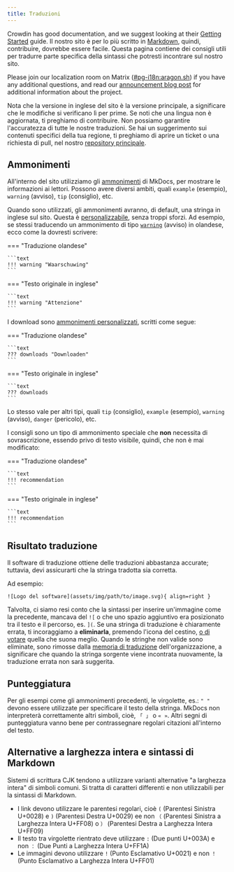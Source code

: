 ```yaml
---
title: Traduzioni
---
```


Crowdin has good documentation, and we suggest looking at their [Getting Started](https://support.crowdin.com/crowdin-intro) guide. Il nostro sito è per lo più scritto in [Markdown](https://en.wikipedia.org/wiki/Markdown), quindi, contribuire, dovrebbe essere facile. Questa pagina contiene dei consigli utili per tradurre parte specifica della sintassi che potresti incontrare sul nostro sito.

Please join our localization room on Matrix ([#pg-i18n:aragon.sh](https://matrix.to/#/%23pg-i18n:aragon.sh)) if you have any additional questions, and read our [announcement blog post](https://blog.privacyguides.org/2023/02/26/i18n-announcement) for additional information about the project.

Nota che la versione in inglese del sito è la versione principale, a significare che le modifiche si verificano lì per prime. Se noti che una lingua non è aggiornata, ti preghiamo di contribuire. Non possiamo garantire l'accuratezza di tutte le nostre traduzioni. Se hai un suggerimento sui contenuti specifici della tua regione, ti preghiamo di aprire un ticket o una richiesta di pull, nel nostro [repository principale](https://github.com/privacyguides/privacyguides.org).

## Ammonimenti

All'interno del sito utilizziamo gli [ammonimenti](https://squidfunk.github.io/mkdocs-material/reference/admonitions/#usage) di MkDocs, per mostrare le informazioni ai lettori. Possono avere diversi ambiti, quali `example` (esempio), `warning` (avviso), `tip` (consiglio), etc.

Quando sono utilizzati, gli ammonimenti avranno, di default, una stringa in inglese sul sito. Questa è [personalizzabile](https://squidfunk.github.io/mkdocs-material/reference/admonitions/#changing-the-title), senza troppi sforzi. Ad esempio, se stessi traducendo un ammonimento di tipo [`warning`](https://squidfunk.github.io/mkdocs-material/reference/admonitions/#type:warning) (avviso) in olandese, ecco come la dovresti scrivere:

=== "Traduzione olandese"

    ```text
    !!! warning "Waarschuwing"
    ```

=== "Testo originale in inglese"

    ```text
    !!! warning "Attenzione"
    ```

I download sono [ammonimenti personalizzati](https://squidfunk.github.io/mkdocs-material/reference/admonitions/#custom-admonitions), scritti come segue:

=== "Traduzione olandese"

    ```text
    ??? downloads "Downloaden"
    ```

=== "Testo originale in inglese"

    ```text
    ??? downloads
    ```

Lo stesso vale per altri tipi, quali `tip` (consiglio), `example` (esempio), `warning` (avviso), `danger` (pericolo), etc.

I consigli sono un tipo di ammonimento speciale che **non** necessita di sovrascrizione, essendo privo di testo visibile, quindi, che non è mai modificato:

=== "Traduzione olandese"

    ```text
    !!! recommendation
    ```

=== "Testo originale in inglese"

    ```text
    !!! recommendation
    ```

## Risultato traduzione

Il software di traduzione ottiene delle traduzioni abbastanza accurate; tuttavia, devi assicurarti che la stringa tradotta sia corretta.

Ad esempio:

```text
![Logo del software](assets/img/path/to/image.svg){ align=right }
```

Talvolta, ci siamo resi conto che la sintassi per inserire un'immagine come la precedente, mancava del `![` o che uno spazio aggiuntivo era posizionato tra il testo e il percorso, es. `](`. Se una stringa di traduzione è chiaramente errata, ti incoraggiamo a **eliminarla**, premendo l'icona del cestino, [o di votare](https://support.crowdin.com/enterprise/getting-started-for-volunteers/#voting-view) quella che suona meglio. Quando le stringhe non valide sono eliminate, sono rimosse dalla [memoria di traduzione](https://support.crowdin.com/enterprise/translation-memory) dell'organizzazione, a significare che quando la stringa sorgente viene incontrata nuovamente, la traduzione errata non sarà suggerita.

## Punteggiatura

Per gli esempi come gli ammonimenti precedenti, le virgolette, es.: `" "` devono essere utilizzate per specificare il testo della stringa. MkDocs non interpreterà correttamente altri simboli, cioè, `「 」` o `« »`. Altri segni di punteggiatura vanno bene per contrassegnare regolari citazioni all'interno del testo.

## Alternative a larghezza intera e sintassi di Markdown

Sistemi di scrittura CJK tendono a utilizzare varianti alternative "a larghezza intera" di simboli comuni. Si tratta di caratteri differenti e non utilizzabili per la sintassi di Markdown.

- I link devono utilizzare le parentesi regolari, cioè `(` (Parentesi Sinistra U+0028) e `)` (Parentesi Destra U+0029) ee non `（` (Parentesi Sinistra a Larghezza Intera U+FF08) o `）` (Parentesi Destra a Larghezza Intera U+FF09)
- Il testo tra virgolette rientrato deve utilizzare `:` (Due punti U+003A) e non `：` (Due Punti a Larghezza Intera U+FF1A)
- Le immagini devono utilizzare `!` (Punto Esclamativo U+0021) e non `！` (Punto Esclamativo a Larghezza Intera U+FF01)
